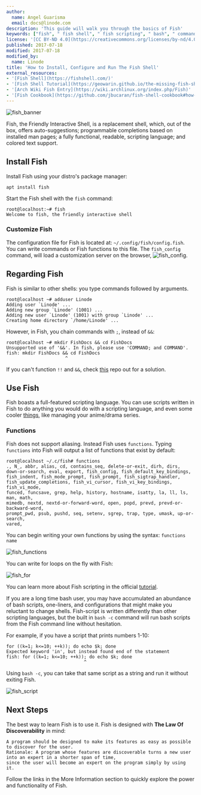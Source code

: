```yaml
---
author:
  name: Angel Guarisma
  email: docs@linode.com
description: 'This guide will walk you through the basics of Fish' 
keywords: ["fish", " fish shell", " fish scripting", " bash", " command line shell", " The Friendly Interactive Shell"]
license: '[CC BY-ND 4.0](https://creativecommons.org/licenses/by-nd/4.0)'
published: 2017-07-18
modified: 2017-07-18
modified_by: 
  name: Linode
title: 'How to Install, Configure and Run The Fish Shell' 
external_resources:
- '[Fish Shell](https://fishshell.com/)'
- '[Fish Shell Tutorial](https://geowarin.github.io/the-missing-fish-shell-tutorial.html)'
- '[Arch Wiki Fish Entry](https://wiki.archlinux.org/index.php/Fish)'
- '[Fish Cookbook](https://github.com/jbucaran/fish-shell-cookbook#how-to-find-my-current-location-in-fish)'
---
```


![fish_banner](/docs/assets/fish/fish_banner.png)

Fish, the Friendly Interactive Shell, is a replacement shell, which, out of the box, offers auto-suggestions; programmable completions based on installed man pages; a fully functional, readable, scripting language; and colored text support.


## Install Fish

Install Fish using your distro's package manager: 

	apt install fish 

Start the Fish shell with the `fish` command: 

	root@localhost:~# fish
	Welcome to fish, the friendly interactive shell
	
### Customize Fish

The configuration file for Fish is located at: `~/.config/fish/config.fish`. You can write commands or Fish functions to this file. The `fish_config` command, will load a customization server on the browser, ![fish_config](/docs/assets/fish/fish_config.png).


## Regarding Fish

Fish is similar to other shells: you type commands followed by arguments. 

	root@localhost ~# adduser Linode
	Adding user `Linode' ...
	Adding new group `Linode' (1001) ...
	Adding new user `Linode' (1001) with group `Linode' ...
	Creating home directory `/home/Linode' ...

However, in Fish, you chain commands with `;`, instead of `&&`: 

	root@localhost ~# mkdir FishDocs && cd FishDocs
	Unsupported use of '&&'. In fish, please use 'COMMAND; and COMMAND'.
	fish: mkdir FishDocs && cd FishDocs
	                      ^

If you can't function `!!` and `&&`, check [this](https://github.com/fish-shell/fish-shell/wiki/Bash-Refugees) repo out for a solution.

						  
## Use Fish

Fish boasts a full-featured scripting language. You can use scripts written in Fish to do anything you would do with a scripting language, and even some cooler [things](https://github.com/onodera-punpun/neet), like managing your anime/drama series.


### Functions
Fish does not support aliasing. Instead Fish uses `functions`. Typing `functions` into Fish will output a list of functions that exist by default:


	root@localhost ~/.c/fish# functions
	., N_, abbr, alias, cd, contains_seq, delete-or-exit, dirh, dirs,
	down-or-search, eval, export, fish_config, fish_default_key_bindings,
	fish_indent, fish_mode_prompt, fish_prompt, fish_sigtrap_handler,
	fish_update_completions, fish_vi_cursor, fish_vi_key_bindings, fish_vi_mode,
	funced, funcsave, grep, help, history, hostname, isatty, la, ll, ls, man, math,
	mimedb, nextd, nextd-or-forward-word, open, popd, prevd, prevd-or-backward-word,
	prompt_pwd, psub, pushd, seq, setenv, sgrep, trap, type, umask, up-or-search,
	vared,

You can begin writing your own functions by using the syntax: `functions name`

![fish_functions](/docs/assets/fish/fish_functions.png)

You can write for loops on the fly with Fish:

![fish_for](/docs/assets/fish/fish_for.png)
 
You can learn more about Fish scripting in the official [tutorial](https://fishshell.com/docs/current/tutorial.html).
	                             
								                  
If you are a long time bash user, you may have accumulated an abundance of bash scripts, one-liners, and configurations that might make you reluctant to change shells. Fish-script is written differently than other scripting languages, but the built in `bash -c` command will run bash scripts from the Fish command line without hesitation. 

For example, if you have a script that prints numbers 1-10:

	for ((k=1; k<=10; ++k)); do echo $k; done
	Expected keyword 'in', but instead found end of the statement
	fish: for ((k=1; k<=10; ++k)); do echo $k; done
	                             ^

Using `bash -c`, you can take that same script as a string and run it without exiting Fish. 

![fish_script](/docs/assets/fish/fish_script.png)
	
	
## Next Steps 

The best way to learn Fish is to use it. Fish is designed with **The Law Of Discoverability** in mind:

	A program should be designed to make its features as easy as possible to discover for the user.
	Rationale: A program whose features are discoverable turns a new user into an expert in a shorter span of time,
	since the user will become an expert on the program simply by using it.
	
Follow the links in the More Information section to quickly explore the power and functionality of Fish.
